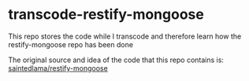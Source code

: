 transcode-restify-mongoose
==========================

This repo stores the code while I transcode and therefore learn how the restify-mongoose repo has been done

The original source and idea of the code that this repo contains is: [saintedlama/restify-mongoose][url-source]


[url-source]: https://github.com/joaquindev/transcode-restify-mongoose.git
